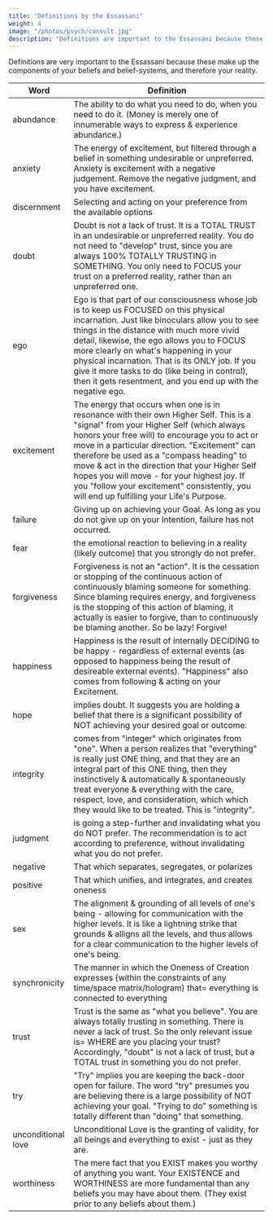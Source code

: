 ```yaml
---
title: "Definitions by the Essassani"
weight: 4
image: "/photos/psych/consult.jpg"
description: "Definitions are important to the Essassani because these make up the components of your beliefs and therefore your reality"
---
```


Definitions are very important to the Essassani because these make up the components of your beliefs and belief-systems, and therefore your reality. 


Word | Definition 
--- | ---
abundance | The ability to do what you need to do, when you need to do it. (Money is merely one of innumerable ways to express & experience abundance.)
anxiety | The energy of excitement, but filtered through a belief in something undesirable or unpreferred. Anxiety is excitement with a negative judgement. Remove the negative judgment, and you have excitement.
discernment | Selecting and acting on your preference from the available options
doubt | Doubt is not a lack of trust. It is a TOTAL TRUST in an undesirable or unpreferred reality.  You do not need to "develop" trust, since you are always 100% TOTALLY TRUSTING in SOMETHING. You only need to FOCUS your trust on a preferred reality, rather than an unpreferred one.
ego | Ego is that part of our consciousness whose job is to keep us FOCUSED on this physical incarnation. Just like binoculars allow you to see things in the distance with much more vivid detail, likewise, the ego allows you to FOCUS more clearly on what's happening in your physical incarnation. That is its ONLY job. If you give it more tasks to do (like being in control), then it gets resentment, and you end up with the negative ego.
excitement | The energy that occurs when one is in resonance with their own Higher Self. This is a "signal" from your Higher Self (which always honors your free will) to encourage you to act or move in a particular direction. "Excitement" can therefore be used as a "compass heading" to move & act in the direction that your Higher Self hopes you will move - for your highest joy. If you "follow your excitement" consistently, you will end up fulfilling your Life's Purpose.
failure | Giving up on achieving your Goal. As long as you do not give up on your Intention, failure has not occurred.
fear | the emotional reaction to believing in a reality (likely outcome) that you strongly do not prefer.
forgiveness | Forgiveness is not an "action". It is the cessation or stopping of the continuous action of continuously blaming someone for something.  Since blaming requires energy, and forgiveness is the stopping of this action of blaming, it actually is easier to forgive, than to continuously be blaming another.    So be lazy!   Forgive!
happiness | Happiness is the result of internally DECIDING to be happy - regardless of external events (as opposed to happiness being the result of desireable external events). "Happiness" also comes from following & acting on your Excitement.
hope | implies doubt. It suggests you are holding a belief that there is a significant possibility of NOT achieving your desired goal or outcome.
integrity | comes from "integer" which originates from "one". When a person realizes that "everything" is really just ONE thing, and that they are an integral part of this ONE thing, then they instinctively & automatically & spontaneously treat everyone & everything with the care, respect, love, and consideration, which which they would like to be treated.  This is "integrity".
judgment | is going a step-further and invalidating what you do NOT prefer. The recommendation is to act according to preference, without invalidating what you do not prefer.
negative | That which separates, segregates, or polarizes
positive | That which unifies, and integrates, and creates oneness
sex | The alignment & grounding of all levels of one's being - allowing for communication with the higher levels. It is like a lightning strike that grounds & alligns all the levels, and thus allows for a clear communication to the higher levels of one's being.
synchronicity |	The manner in which the Oneness of Creation expresses {within the constraints of any time/space matrix/hologram) that=  everything is connected to everything
trust | Trust is the same as "what you believe". You are always totally trusting in something. There is never a lack of trust. So the only relevant issue is=   WHERE are you placing your trust? Accordingly, "doubt" is not a lack of trust, but a TOTAL trust in something you do not prefer.
try | "Try" implies you are keeping the back-door open for failure. The word "try" presumes you are believing there is a large possibility of NOT achieving your goal. "Trying to do" something is totally different than "doing" that something.
unconditional love | Unconditional Love is the granting of validity,  for all beings and everything to exist - just as they are.
worthiness |	The mere fact that you EXIST makes you worthy of anything you want. Your EXISTENCE and WORTHINESS are more fundamental than any beliefs you may have about them.   (They exist prior to any beliefs about them.)
